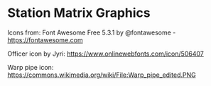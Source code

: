 # Station Matrix Graphics

Icons from: Font Awesome Free 5.3.1 by @fontawesome - https://fontawesome.com

Officer icon by Jyri: https://www.onlinewebfonts.com/icon/506407

Warp pipe icon: https://commons.wikimedia.org/wiki/File:Warp_pipe_edited.PNG

